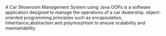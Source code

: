 A Car Showroom Management System using Java OOPs is a software application designed to manage the operations of a car dealership. 
 object-oriented programming principles such as encapsulation, inheritance,abstraction and polymorphism to ensure scalability and maintainability
